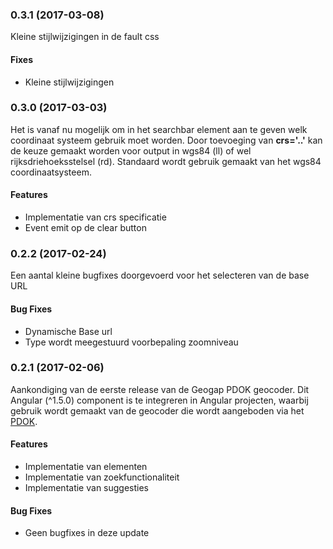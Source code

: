 <a name="0.3.1"></a>
### 0.3.1 (2017-03-08)

Kleine stijlwijzigingen in de fault css

#### Fixes

* Kleine stijlwijzigingen

<a name="0.3.0"></a>
### 0.3.0 (2017-03-03)

Het is vanaf nu mogelijk om in het searchbar element aan te geven welk coordinaat systeem gebruik moet worden. Door toevoeging van **crs='..'** kan de keuze gemaakt worden voor output in wgs84 (ll) of wel rijksdriehoeksstelsel (rd). Standaard wordt gebruik gemaakt van het wgs84 coordinaatsysteem.

#### Features

* Implementatie van crs specificatie
* Event emit op de clear button


<a name="0.2.2"></a>
### 0.2.2 (2017-02-24)

Een aantal kleine bugfixes doorgevoerd voor het selecteren van de base URL

#### Bug Fixes

* Dynamische Base url
* Type wordt meegestuurd voorbepaling zoomniveau


<a name="0.2.1"></a>
### 0.2.1 (2017-02-06)

Aankondiging van de eerste release van de Geogap PDOK geocoder. Dit Angular (^1.5.0) component is te integreren in Angular projecten, waarbij gebruik wordt gemaakt van de geocoder die wordt aangeboden via het [PDOK](https://github.com/PDOK/locatieserver/wiki/API-Locatieserver).

#### Features

* Implementatie van elementen
* Implementatie van zoekfunctionaliteit
* Implementatie van suggesties

#### Bug Fixes

* Geen bugfixes in deze update
